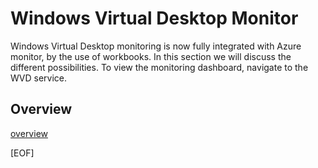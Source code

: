 
# Windows Virtual Desktop Monitor

Windows Virtual Desktop monitoring is now fully integrated with Azure monitor, by the use of workbooks.
In this section we will discuss the different possibilities. To view the monitoring dashboard, navigate to the WVD service.

## Overview

[overview](https://chlams.blob.core.windows.net/public/reddogproductions/pics/monitor/wvdinsights.png)

[EOF]
